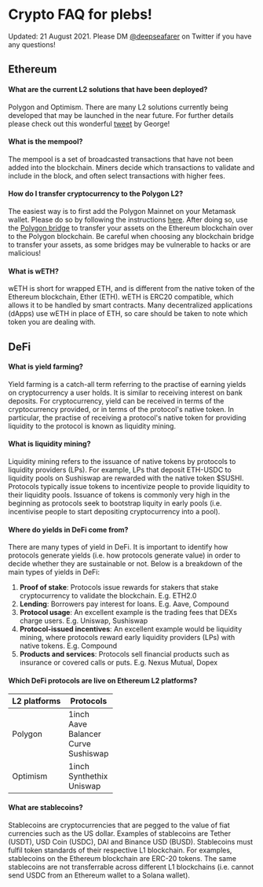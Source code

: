 # Crypto FAQ for plebs!
Updated: 21 August 2021. Please DM [@deepseafarer](https://twitter.com/deepseafarer) on Twitter if you have any questions!

## Ethereum

#### What are the current L2 solutions that have been deployed?
Polygon and Optimism. There are many L2 solutions currently being developed that may be launched in the near future. For further details please check out this wonderful [tweet](https://twitter.com/GSpasov/status/1426915044307132418) by George!

#### What is the mempool?
The mempool is a set of broadcasted transactions that have not been added into the blockchain. Miners decide which transactions to validate and include in the block, and often select transactions with higher fees.

#### How do I transfer cryptocurrency to the Polygon L2?
The easiest way is to first add the Polygon Mainnet on your Metamask wallet. Please do so by following the instructions [here](https://docs.matic.network/docs/develop/metamask/config-polygon-on-metamask). After doing so, use the [Polygon bridge](https://wallet.matic.network/bridge) to transfer your assets on the Ethereum blockchain over to the Polygon blockchain. Be careful when choosing any blockchain bridge to transfer your assets, as some bridges may be vulnerable to hacks or are malicious!

#### What is wETH?
wETH is short for wrapped ETH, and is different from the native token of the Ethereum blockchain, Ether (ETH). wETH is ERC20 compatible, which allows it to be handled by smart contracts. Many decentralized applications (dApps) use wETH in place of ETH, so care should be taken to note which token you are dealing with.

## DeFi

#### What is yield farming?
Yield farming is a catch-all term referring to the practise of earning yields on cryptocurrency a user holds. It is similar to receiving interest on bank deposits. For cryptocurrency, yield can be received in terms of the cryptocurrency provided, or in terms of the protocol's native token. In particular, the practise of receiving a protocol's native token for providing liquidity to the protocol is known as liquidity mining.

#### What is liquidity mining?
Liquidity mining refers to the issuance of native tokens by protocols to liquidity providers (LPs). For example, LPs that deposit ETH-USDC to liquidity pools on Sushiswap are rewarded with the native token $SUSHI. Protocols typically issue tokens to incentivize people to provide liquidity to their liquidity pools. Issuance of tokens is commonly very high in the beginning as protocols seek to bootstrap liquity in early pools (i.e. incentivise people to start depositing cryptocurrency into a pool).

#### Where do yields in DeFi come from?
There are many types of yield in DeFi. It is important to identify how protocols generate yields (i.e. how protocols generate value) in order to decide whether they are sustainable or not. Below is a breakdown of the main types of yields in DeFi:
1. **Proof of stake**: Protocols issue rewards for stakers that stake cryptocurrency to validate the blockchain. E.g. ETH2.0
2. **Lending**: Borrowers pay interest for loans. E.g. Aave, Compound
3. **Protocol usage**: An excellent example is the trading fees that DEXs charge users. E.g. Uniswap, Sushiswap
4. **Protocol-issued incentives**: An excellent example would be liquidity mining, where protocols reward early liquidity providers (LPs) with native tokens. E.g. Compound
5. **Products and services**: Protocols sell financial products such as insurance or covered calls or puts. E.g. Nexus Mutual, Dopex

#### Which DeFi protocols are live on Ethereum L2 platforms?
| L2 platforms | Protocols |
| ---------- | ---------- |
| Polygon    | 1inch <br> Aave <br> Balancer <br> Curve <br> Sushiswap|
| Optimism   | 1inch <br> Synthethix <br> Uniswap |

#### What are stablecoins?
Stablecoins are cryptocurrencies that are pegged to the value of fiat currencies such as the US dollar. Examples of stablecoins are Tether (USDT), USD Coin (USDC), DAI and Binance USD (BUSD). Stablecoins must fulfil token standards of their respective L1 blockchain. For examples, stablecoins on the Ethereum blockchain are ERC-20 tokens. The same stablecoins are not transferrable across different L1 blockchains (i.e. cannot send USDC from an Ethereum wallet to a Solana wallet).

<!-- #### What is impermanent loss?

#### What are the main uses of DeFi?

#### What is an automated market maker?

#### Are impermanent losses the same on all AMMs?
No. Depends on the maths behind the liquidity pools.

#### Do I have to place equal assets in Balancer pools?

## DeFi protocols
### Aave
Aave is a lending protocol.

### Balancer
Balancer is an AMM

### Quickswap -->
